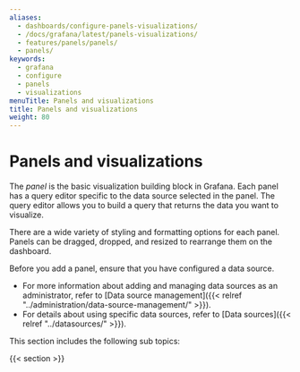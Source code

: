 ```yaml
---
aliases:
  - dashboards/configure-panels-visualizations/
  - /docs/grafana/latest/panels-visualizations/
  - features/panels/panels/
  - panels/
keywords:
  - grafana
  - configure
  - panels
  - visualizations
menuTitle: Panels and visualizations
title: Panels and visualizations
weight: 80
---
```


# Panels and visualizations

The _panel_ is the basic visualization building block in Grafana.
Each panel has a query editor specific to the data source selected in the panel.
The query editor allows you to build a query that returns the data you want to visualize.

There are a wide variety of styling and formatting options for each panel.
Panels can be dragged, dropped, and resized to rearrange them on the dashboard.

Before you add a panel, ensure that you have configured a data source.

- For more information about adding and managing data sources as an administrator, refer to [Data source management]({{< relref "../administration/data-source-management/" >}}).
- For details about using specific data sources, refer to [Data sources]({{< relref "../datasources/" >}}).

This section includes the following sub topics:

{{< section >}}
